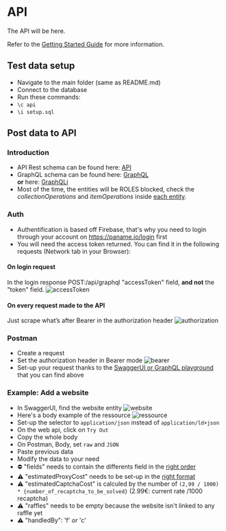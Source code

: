 # API

The API will be here.

Refer to the [Getting Started Guide](https://api-platform.com/docs/distribution) for more information.

## Test data setup
- Navigate to the main folder (same as README.md)
- Connect to the database
- Run these commands:
- `\c api`
- `\i setup.sql`

## Post data to API
### Introduction
- API Rest schema can be found here: [API](https://api.paname.io/)
- GraphQL schema can be found here: [GraphQL](https://api.paname.io/graphql/graphql_playground)       
**or** here: [GraphQLi](https://api.paname.io/graphql)
- Most of the time, the entities will be ROLES blocked, check the *collectionOperations* and *itemOperations* inside [each entity](https://github.com/azerpas/paname-api/tree/master/src/Entity).
### Auth
- Authentification is based off Firebase, that's why you need to login through your account on https://paname.io/login first
- You will need the access token returned. You can find it in the following requests (Network tab in your Browser):      
#### On login request
In the login response POST:/api/graphql "accessToken" field, **and not** the "token" field.
![accessToken](https://user-images.githubusercontent.com/19282069/107741571-b85c6f00-6d0d-11eb-9c13-4dd8b79e3fb1.png)
#### On every request made to the API
Just scrape what’s after Bearer in the authorization header
![authorization](https://user-images.githubusercontent.com/19282069/107741419-6a476b80-6d0d-11eb-831a-e904fd7958c9.png)
### Postman 
- Create a request
- Set the authorization header in Bearer mode
![bearer](https://user-images.githubusercontent.com/19282069/107741820-2d2fa900-6d0e-11eb-8059-3baa5e0dab48.png)
- Set-up your request thanks to the [SwaggerUI or GraphQL playground](#Introduction) that you can find above
### Example: Add a website
- In SwaggerUI, find the website entity
![website](https://user-images.githubusercontent.com/19282069/107741968-7a137f80-6d0e-11eb-8e2b-b547ca4c7a1b.png)
- Here's a body example of the ressource
![ressource](https://user-images.githubusercontent.com/19282069/107742057-a3cca680-6d0e-11eb-99ac-2b35de74a3ff.png)
- Set-up the selector to `application/json` instead of `application/ld+json`
- On the web api, click on `Try Out`
- Copy the whole body
- On Postman, Body, set `raw` and `JSON`
- Paste previous data
- Modify the data to your need
- ⛔️ "fields" needs to contain the differents field in the [right order](https://github.com/azerpas/paname-next/blob/169e35158db3df60e7c811544f06ff354f77eefa/src/constants/tasks.ts#L1)
- ⚠️ "estimatedProxyCost" needs to be set-up in the [right format](https://github.com/azerpas/paname-api/blob/1e0efa731e5925b14f34d139a82335b0f9e379e2/src/Entity/Website.php#L107)
- ⚠️ "estimatedCaptchaCost" is calculed by the number of `(2,99 / 1000) * {number_of_recaptcha_to_be_solved}` (2.99€: current rate /1000 recaptcha) 
- ⚠️ "raffles" needs to be empty because the website isn't linked to any raffle yet
- ⚠️ "handledBy": 'f' *or* 'c' 
